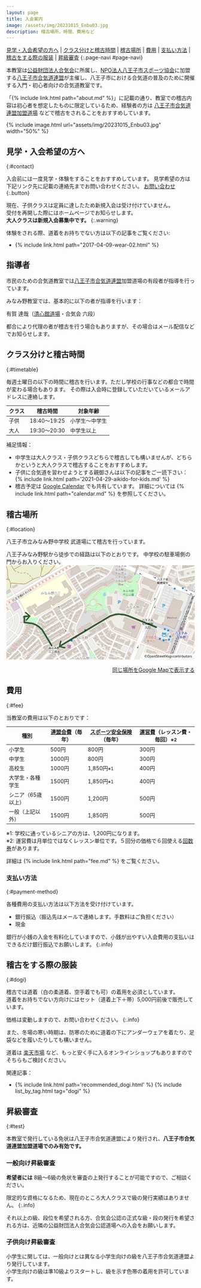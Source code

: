 ```yaml
---
layout: page
title: 入会案内
image: /assets/img/20231015_Enbu03.jpg
description: 稽古場所、時間、費用など
---
```


[見学・入会希望の方へ](#contact) \|
[クラス分けと稽古時間](#timetable) \|
[稽古場所](#location) \|
[費用](#fee) \| [支払い方法](#payment-method) \|
[稽古をする際の服装](#dogi) \|
[昇級審査](#test)
{:.page-navi #page-navi}

[八王子市合気道連盟]:https://sites.google.com/view/hachioji-aikido/home
本教室は[公益財団法人合気会](http://www.aikikai.or.jp/)に所属し、[NPO法人八王子市スポーツ協会](https://www.8spokyo.com/)に加盟する[八王子市合気道連盟]が主催し、八王子市における合気道の普及のために開催する入門・初心者向けの合気道教室です。

「{% include link.html path="about.md" %}」に記載の通り、教室での稽古内容は初心者を想定したものに限定しているため、経験者の方は [八王子市合気道連盟加盟道場](dojo.html) などで稽古をされることをおすすめしています。

{% include image.html url="assets/img/20231015_Enbu03.jpg" width="50%" %}

## 見学・入会希望の方へ
{:#contact}

入会前には一度見学・体験をすることをおすすめしています。
見学希望の方は下記リンク先に記載の連絡先までお問い合わせください。
[お問い合わせ]({{'contacts.html'|relative_url}}){:.button}

現在、子供クラスは定員に達したため新規入会は受け付けていません。<br>
受付を再開した際にはホームページでお知らせします。<br>
**大人クラスは新規入会募集中です。**
{:.warning}

体験をされる際、道着をお持ちでない方は以下の記事をご覧ください:
* {% include link.html path="2017-04-09-wear-02.html" %} 

## 指導者

市民のための合気道教室では[八王子市合気道連盟]加盟道場の有段者が指導を行っています。

みなみ野教室では、基本的に以下の者が指導を行います：

有賀 達哉（[清心館道場](http://www.seishin-kan.com/)・合気会 六段）

都合により代理の者が稽古を行う場合もありますが、その場合はメール配信などでお知らせします。

## クラス分けと稽古時間
{:#timetable}

毎週土曜日の以下の時間に稽古を行います。ただし学校の行事などの都合で時間が変わる場合もあります。
その際は入会時に登録していただいているメールアドレスに連絡します。

|クラス|稽古時間|対象年齢|
|------|--------|--------|
|子供|18:40～19:25|小学生〜中学生|
|大人|19:30～20:30|中学生以上|

<!--
    * 注意: 人数制限の関係で現在子供クラスの新規入会は受け付けていません
-->

補足情報：
* 中学生は大人クラス・子供クラスどちらで稽古しても構いませんが、どちらかというと大人クラスで稽古することをおすすめします。
* 子供に合気道を習わせようとする親御さんは以下の記事をご一読下さい：<br>
  {% include link.html path='2021-04-29-aikido-for-kids.md' %} 
* 稽古予定は [Google Calendar](https://calendar.google.com/calendar/embed?src=minamino.aikido%40gmail.com) でも共有しています。
  詳細については {% include link.html path="calendar.md" %} を参照してください。

## 稽古場所
{:#location}

八王子市立みなみ野中学校 武道場にて稽古を行っています。

八王子みなみ野駅から徒歩での経路は以下のとおりです。
中学校の駐車場側の門からお入りください。
![徒歩での経路](/assets/img/minamino_map.jpg)
<div style="text-align:right"><a href="https://maps.app.goo.gl/fegj1KTCpmSHdVrn7">同じ場所をGoogle Mapで表示する</a></div>

## 費用
{:#fee}

当教室の費用は以下のとおりです：

|種別|[連盟会費](fee.html#annual_fee)（毎年）|[スポーツ安全保険](fee.html#insurance)（毎年）|[運営費](fee.html#lesson_fee)（レッスン費・毎回）<small>※2</small>|
|--|--|--|--|
|小学生|500円|800円|300円|
|中学生|1000円|800円|300円|
|高校生|1000円|1,850円<small>※1</small>|400円|
|大学生・各種学生|1500円|1,850円<small>※1</small>|400円|
|シニア（65歳以上）|1500円|1,200円|500円|
|一般（上記以外）|1500円|1,850円|500円|

※1: 学校に通っているシニアの方は、1,200円になります。<br>
※2: 運営費は月単位ではなくレッスン単位です。５回分の価格で６回使える[回数券](fee.html#coupon)があります。

詳細は {% include link.html path="fee.md" %} をご覧ください。

### 支払い方法
{:#payment-method}

各種費用の支払い方法は以下方法を受け付けています。<br>

* 銀行振込（振込先はメールで連絡します。手数料はご負担ください）
* 現金

銀行が小銭の入金を有料化していますので、小銭が出やすい入会費用の支払いはできるだけ銀行振込でお願いします。
{:.info}

## 稽古をする際の服装
{:#dogi}

稽古では道着（白の柔道着、空手着でも可）の着用を必須としています。<br />
道着をお持ちでない方向けにはセット（道着上下＋帯）5,000円前後で販売しています。

価格は変動しますので、お問い合わせください。
{:.info}

また、冬場の寒い時期は、防寒のために道着の下にアンダーウェアを着たり、足袋などを履いたりしても構いません。

道着は [楽天市場](http://goo.gl/MY5QuT) など、もっと安く手に入るオンラインショップもありますのでそちらもご検討ください。

関連記事：
* {% include link.html path='recommended_dogi.html' %}
{% include list_by_tag.html tag="dogi" %}

## 昇級審査
{:#test}

本教室で発行している免状は八王子市合気道連盟により発行され、**八王子市合気道連盟加盟道場でのみ有効です。**

### 一般向け昇級審査

**希望者には** 8級〜6級の免状を審査の上発行することが可能ですので、ご相談ください。

限定的な資格になるため、現在のところ大人クラスで級の発行実績はありません。
{:.info}

それ以上の級、段位を希望される方、合気会公認の正式な級・段の発行を希望される方は、近隣の公益財団法人合気会公認道場への入会をお願いします。<br />

### 子供向け昇級審査

小学生に関しては、一般向けとは異なる小学生向けの級を八王子市合気道連盟より発行しています。<br />
小学生向けの級は準10級よりスタートし、級を示す色帯の着用を許可しています。
